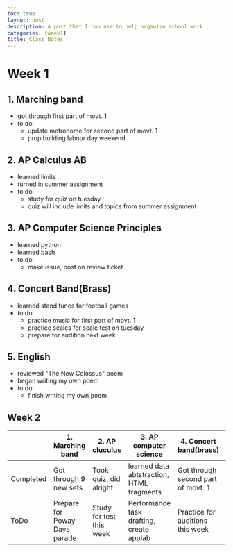 ```yaml
---
toc: true
layout: post
description: A post that I can use to help organize school work
categories: [week1]
title: Class Notes
---
```

# Week 1
## 1. Marching band
- got through first part of movt. 1 
- to do:
  - update metronome for second part of movt. 1
  - prop building labour day weekend

## 2. AP Calculus AB
- learned limits
- turned in summer assignment
- to do:
  - study for quiz on tuesday
  - quiz will include limits and topics from summer assignment 

## 3. AP Computer Science Principles
- learned python
- learned bash
- to do:
  - make issue, post on review ticket

## 4. Concert Band(Brass)
- learned stand tunes for football games
- to do:
  - practice music for first part of movt. 1
  - practice scales for scale test on tuesday
  - prepare for audition next week

## 5. English
- reviewed "The New Colossus" poem
- began writing my own poem
- to do:
  - finish writing my own poem

## Week 2

| | 1. Marching band | 2. AP cluculus | 3. AP computer science | 4. Concert band(brass) | 5. English |
|-|------------------|----------------|------------------------|------------------------|------------|
|Completed|Got through 9 new sets|Took quiz, did alright|learned data abtstraction, HTML fragments|Got through second part of movt. 1|Went to library, picked up Persepolis|
|ToDo|Prepare for Poway Days parade|Study for test this week|Performance task drafting, create applab|Practice for auditions this week|TBD|
